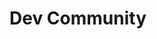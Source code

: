 # Dev Community

<!-- - Get one on one support from Nibiru core contributors. -->

<!-- - **Grants and Funding**: Learn more about grant and funding opportunities within -->
<!--   the Nibiru ecosystem here: [[Nibiru Foundation -->
<!-- Grants](../../../ecosystem/grants)] [[Requests for -->
<!-- Protocols (RFPs)](https://nibiru.notion.site/9365f31b339f4ce69ac25d88dd519690?v=f3483f760045490bb463a75ac091dad5&pvs=4)] -->

<!-- - Explore the latest **[Nibiru Hackathon Chat](https://t.me/nibiruhackathon)**. -->

<!-- - Discover the latest Nibiru developers news under the ["For Devs" tag of the Nibiru -->
<!-- Blog](https://nibiru.fi/blog/tags/for%20devs). -->
